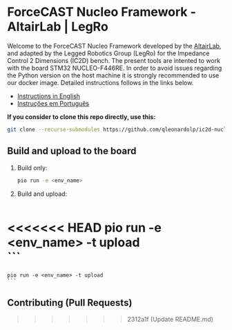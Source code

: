 # ForceCAST Nucleo Framework - AltairLab | LegRo

Welcome to the ForceCAST Nucleo Framework developed by the [AltairLab](https://gitlab.com/altairLab/elasticteam/ForecastNucleoFramework-test/-/tree/NEXT/), and adapted by the Legged Robotics Group (LegRo) for the Impedance Control 2 Dimensions (IC2D) bench. The present tools are intented to work with the board STM32 NUCLEO-F446RE. In order to avoid issues regarding the Python version on the host machine it is strongly recommended to use our docker image. Detailed instructions follows in the links below.

- [Instructions in English](instructions/README_EN.md)
- [Instruções em Português](instructions/README_PTBR.md)

**If you consider to clone this repo directly, use this:**
```bash
git clone --recurse-submodules https://github.com/qleonardolp/ic2d-nucleo.git
```

## Build and upload to the board

1. Build only:
    ```bash
    pio run -e <env_name>
    ```

2. Build and upload: 
    ```bash
<<<<<<< HEAD
    pio run -e <env_name> -t upload     
    ```
=======
    pio run -e <env_name> -t upload  
    ```
## Contributing (Pull Requests)
>>>>>>> 2312a1f (Update README.md)
